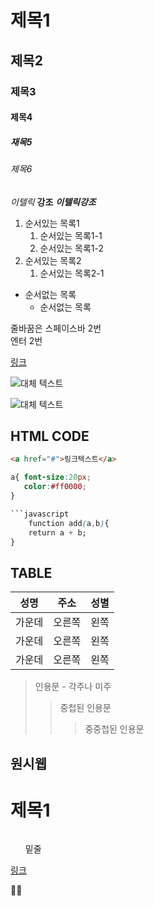 # 제목1
## 제목2
### 제목3
#### 제목4
##### 재목5
###### 제목6

*이텔릭*
**강조**
***이텔릭강조***

1. 순서있는 목록1
	1. 순서있는 목록1-1
	1. 순서있는 목록1-2
1. 순서있는 목록2
	1. 순서있는 목록2-1
- 순서없는 목록
	- 순서없는 목록


줄바꿈은 스페이스바 2번  
엔터 2번

[링크](https://leekeunae.github.io/grid/ex01.html)  


![대체 텍스트](https://leekeunae.github.io/grid/images/ico-face.png)  


![대체 텍스트](https://leekeunae.github.io/grid/images/ico-face.png)  
[](https://leekeunae.github.io/grid/ex08.html)  

## HTML CODE
```html
<a href="#">링크텍스트</a>
```
```css
a{ font-size:20px;
   color:#ff0000;
}

```javascript
	function add(a,b){
	return a + b;
}
```


## TABLE
|성명|주소|성별|
|:---:|:---:|:---:|
|가운데|오른쪽|왼쪽|
|가운데|오른쪽|왼쪽|
|가운데|오른쪽|왼쪽|

> 인용문 - 각주나 미주
>> 중첩된 인용문
>>> 중중첩된 인용문


## 원시웹  
<h1 title="제목1">제목1</h1>
<img src="" alt="" title="이미지1"></img>
<ul>밑줄</ul>
<a href="" target="_blank" title>링크</a>



👩‍🎤






